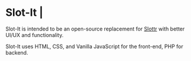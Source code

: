 <h1>Slot-It | </h1>


Slot-It is intended to be an open-source replacement for [Slottr](https://www.slottr.com) with better UI/UX and functionality.

Slot-It uses HTML, CSS, and Vanilla JavaScript for the front-end, PHP for backend.


